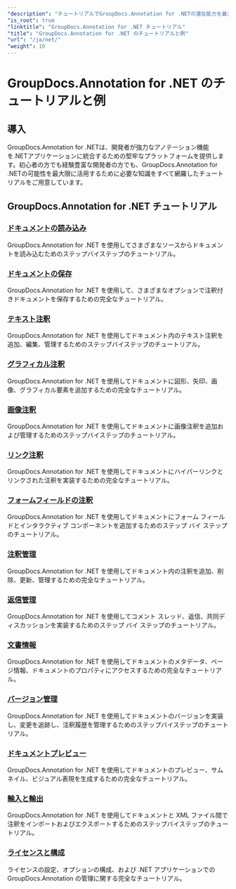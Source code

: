 ```yaml
---
"description": "チュートリアルでGroupDocs.Annotation for .NETの潜在能力を最大限に引き出しましょう。シームレスな統合、コラボレーションの強化、ワークフローの合理化を実現します。"
"is_root": true
"linktitle": "GroupDocs.Annotation for .NET チュートリアル"
"title": "GroupDocs.Annotation for .NET のチュートリアルと例"
"url": "/ja/net/"
"weight": 10
---
```


# GroupDocs.Annotation for .NET のチュートリアルと例

## 導入

GroupDocs.Annotation for .NETは、開発者が強力なアノテーション機能を.NETアプリケーションに統合するための堅牢なプラットフォームを提供します。初心者の方でも経験豊富な開発者の方でも、GroupDocs.Annotation for .NETの可能性を最大限に活用するために必要な知識をすべて網羅したチュートリアルをご用意しています。

## GroupDocs.Annotation for .NET チュートリアル
### [ドキュメントの読み込み](./document-loading)
GroupDocs.Annotation for .NET を使用してさまざまなソースからドキュメントを読み込むためのステップバイステップのチュートリアル。

### [ドキュメントの保存](./document-saving)
GroupDocs.Annotation for .NET を使用して、さまざまなオプションで注釈付きドキュメントを保存するための完全なチュートリアル。

### [テキスト注釈](./text-annotations)
GroupDocs.Annotation for .NET を使用してドキュメント内のテキスト注釈を追加、編集、管理するためのステップバイステップのチュートリアル。

### [グラフィカル注釈](./graphical-annotations)
GroupDocs.Annotation for .NET を使用してドキュメントに図形、矢印、画像、グラフィカル要素を追加するための完全なチュートリアル。

### [画像注釈](./image-annotations)
GroupDocs.Annotation for .NET を使用してドキュメントに画像注釈を追加および管理するためのステップバイステップのチュートリアル。

### [リンク注釈](./link-annotations)
GroupDocs.Annotation for .NET を使用してドキュメントにハイパーリンクとリンクされた注釈を実装するための完全なチュートリアル。

### [フォームフィールドの注釈](./form-field-annotations)
GroupDocs.Annotation for .NET を使用してドキュメントにフォーム フィールドとインタラクティブ コンポーネントを追加するためのステップ バイ ステップのチュートリアル。

### [注釈管理](./annotation-management)
GroupDocs.Annotation for .NET を使用してドキュメント内の注釈を追加、削除、更新、管理するための完全なチュートリアル。

### [返信管理](./reply-management)
GroupDocs.Annotation for .NET を使用してコメント スレッド、返信、共同ディスカッションを実装するためのステップ バイ ステップのチュートリアル。

### [文書情報](./document-information)
GroupDocs.Annotation for .NET を使用してドキュメントのメタデータ、ページ情報、ドキュメントのプロパティにアクセスするための完全なチュートリアル。

### [バージョン管理](./version-control)
GroupDocs.Annotation for .NET を使用してドキュメントのバージョンを実装し、変更を追跡し、注釈履歴を管理するためのステップバイステップのチュートリアル。

### [ドキュメントプレビュー](./document-preview)
GroupDocs.Annotation for .NET を使用してドキュメントのプレビュー、サムネイル、ビジュアル表現を生成するための完全なチュートリアル。

### [輸入と輸出](./import-and-export)
GroupDocs.Annotation for .NET を使用してドキュメントと XML ファイル間で注釈をインポートおよびエクスポートするためのステップバイステップのチュートリアル。

### [ライセンスと構成](./licensing-and-configuration)
ライセンスの設定、オプションの構成、および .NET アプリケーションでの GroupDocs.Annotation の管理に関する完全なチュートリアル。